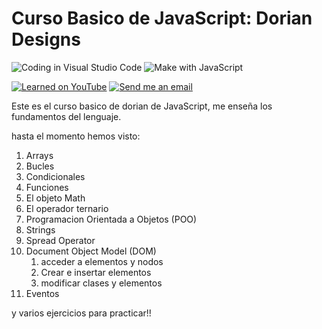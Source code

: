 # **Curso Basico de JavaScript:** Dorian Designs

![Coding in Visual Studio Code](https://img.shields.io/badge/Visual_Studio-5C2D91?style=for-the-badge&logo=visual%20studio&logoColor=white) ![Make with JavaScript](https://img.shields.io/badge/JavaScript-323330?style=for-the-badge&logo=javascript&logoColor=F7DF1E)

[![Learned on YouTube](https://img.shields.io/badge/Canal%20de%20Dorian%20Designs-FF0000?style=for-the-badge&logo=youtube&logoColor=white)](https://www.youtube.com/watch?v=tGtxX5x8pKU&list=PLROIqh_5RZeBAnmi0rqLkyZIAVmT5lZxG) [![Send me an email](https://img.shields.io/badge/Gmail-logo=gmail&logoColor=white)](mailto:cristian132dev@gmail.com?subject=Queremos%20comunicarnos%20contigo!! )

Este es el curso basico de dorian de JavaScript, me enseña los fundamentos del lenguaje.

hasta el momento hemos visto:

1. Arrays
2. Bucles
3. Condicionales
4. Funciones
5. El objeto Math
6. El operador ternario
7. Programacion Orientada a Objetos (POO)
8. Strings
9. Spread Operator
10. Document Object Model (DOM)
    1. acceder a elementos y nodos
    2. Crear e insertar elementos
    3. modificar clases y elementos
11. Eventos

y varios ejercicios para practicar!!
